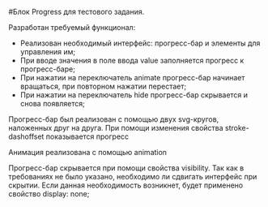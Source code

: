 #Блок Progress для тестового задания.

Разработан требуемый функционал: 
- Реализован необходимый интерфейс: прогресс-бар и элементы для управления им; 
- При вводе значения в поле ввода value заполняется прогресс к прогресс-баре;
- При нажатии на переключатель animate прогресс-бар начинает вращаться, при повторном нажатии перестает;
- При нажатии на переключатель hide прогресс-бар скрывается и снова появляется;

Прогресс-бар был реализован с помощью двух svg-кругов, наложенных друг на друга. При помощи изменения свойства stroke-dashoffset показывается прогресс

Анимация реализована с помощью animation

Прогресс-бар скрывается при помощи свойства visibility. Так как в требованиях не было указано, необходимо ли сдвигать интерфейс при скрытии. Если данная необходимость возникнет, будет применено свойство display: none; 